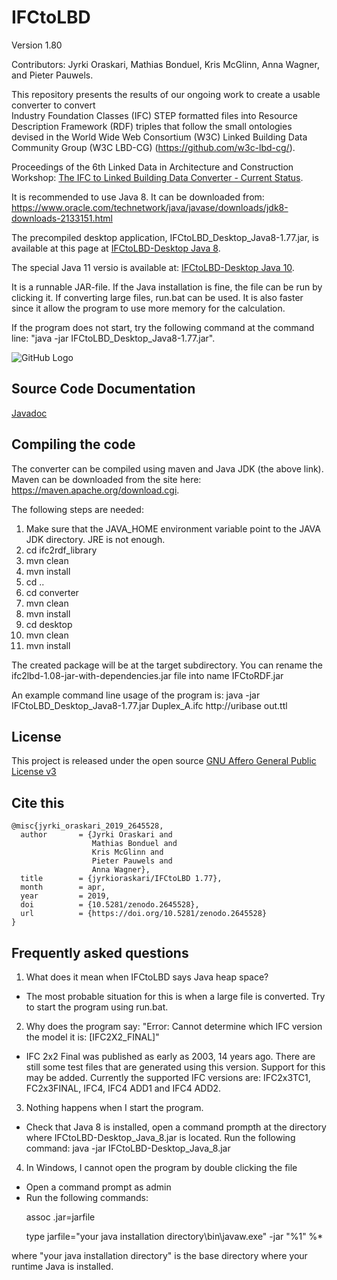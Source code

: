 # IFCtoLBD
Version 1.80

Contributors: Jyrki Oraskari, Mathias Bonduel, Kris McGlinn, Anna Wagner, and Pieter Pauwels.


This repository presents the results of our ongoing work to 
create a usable converter to convert  
Industry Foundation Classes (IFC) STEP formatted files into 
Resource Description Framework (RDF) triples that follow the small ontologies devised in  the  World Wide Web Consortium (W3C) Linked Building Data Community Group (W3C LBD-CG)
(https://github.com/w3c-lbd-cg/).

Proceedings of the 6th Linked Data in Architecture and Construction Workshop:
[The IFC to Linked Building Data Converter - Current Status](http://ceur-ws.org/Vol-2159/04paper.pdf).

It is recommended to use Java 8. It can be downloaded from:
https://www.oracle.com/technetwork/java/javase/downloads/jdk8-downloads-2133151.html

The precompiled desktop application, IFCtoLBD_Desktop_Java8-1.77.jar, is available at this page at 
 [IFCtoLBD-Desktop Java 8](https://github.com/jyrkioraskari/IFCtoLBD/blob/master/IFCtoLBD_Desktop_Java8-1.77.jar?raw=true).

 The special Java 11 versio is available at:
 [IFCtoLBD-Desktop Java 10](https://github.com/jyrkioraskari/IFCtoLBD/blob/master/IFCtoLBD_Desktop_Java11-1.77.jar?raw=true).

 
It is a runnable JAR-file. If the Java installation is fine, the file can be run by clicking it. 
If converting large files, run.bat can be used. It is also faster since it allow the program to use more memory for the calculation.


If the program does not start, try the following command at the command line: "java -jar IFCtoLBD_Desktop_Java8-1.77.jar".

![GitHub Logo](https://github.com/jyrkioraskari/IFCtoLBD/blob/master/desktop_java8/src/main/resources/screen.PNG)

## Source Code Documentation 

[Javadoc](https://jyrkioraskari.github.io/IFCtoLBD/)


## Compiling the code
The converter can be compiled using maven and Java JDK (the above link). Maven can be downloaded from the site here: https://maven.apache.org/download.cgi.

The following steps are needed:
1. Make sure that the JAVA_HOME environment variable point to the JAVA JDK directory. JRE is not enough.
2. cd ifc2rdf_library
3. mvn clean
4. mvn install
5. cd ..
6. cd converter
7. mvn clean 
8. mvn install
9. cd desktop
10. mvn clean 
11. mvn install

The created package will be at the target subdirectory.
You can rename the ifc2lbd-1.08-jar-with-dependencies.jar file into name IFCtoRDF.jar

An example command line usage of the program is:
java -jar IFCtoLBD_Desktop_Java8-1.77.jar Duplex_A.ifc http://uribase  out.ttl

## License
This project is released under the open source [GNU Affero General Public License v3](http://www.gnu.org/licenses/agpl-3.0.en.html)

## Cite this
```
@misc{jyrki_oraskari_2019_2645528,
  author       = {Jyrki Oraskari and
                  Mathias Bonduel and
                  Kris McGlinn and
                  Pieter Pauwels and
                  Anna Wagner},
  title        = {jyrkioraskari/IFCtoLBD 1.77},
  month        = apr,
  year         = 2019,
  doi          = {10.5281/zenodo.2645528},
  url          = {https://doi.org/10.5281/zenodo.2645528}
}
```

## Frequently asked questions

1.  What does it mean when IFCtoLBD says Java heap space?

- The most probable situation for this is when a large file is converted. Try to start the program using run.bat. 

2. Why does the program say: "Error: Cannot determine which IFC version the model it is: [IFC2X2_FINAL]"

- IFC 2x2 Final was published as early as 2003, 14 years ago. There are still some test files that are generated using this version. Support for this may be added.  Currently the supported IFC versions are:  IFC2x3TC1, FC2x3FINAL, IFC4, IFC4 ADD1 and  IFC4 ADD2.  

3. Nothing happens when I start the program.
- Check that Java 8 is installed, open a command prompth
at the directory where IFCtoLBD-Desktop_Java_8.jar is located. Run the following command:
java -jar IFCtoLBD-Desktop_Java_8.jar

4. In Windows, I cannot open the program by double clicking the file
- Open a command prompt as admin
- Run the following commands:

&nbsp;&nbsp;&nbsp;&nbsp;&nbsp;&nbsp;assoc .jar=jarfile

&nbsp;&nbsp;&nbsp;&nbsp;&nbsp;&nbsp;type jarfile="your java installation directory\bin\javaw.exe" -jar "%1" %*

where "your java installation directory" is the base directory where your runtime Java is installed.

